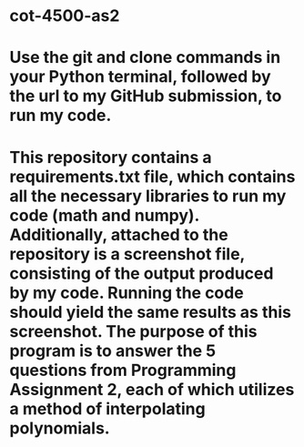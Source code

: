 # cot-4500-as2

# Use the git and clone commands in your Python terminal, followed by the url to my GitHub submission, to run my code.
# This repository contains a requirements.txt file, which contains all the necessary libraries to run my code (math and numpy). Additionally, attached to the repository is a screenshot file, consisting of the output produced by my code. Running the code should yield the same results as this screenshot. The purpose of this program is to answer the 5 questions from Programming Assignment 2, each of which utilizes a method of interpolating polynomials.
